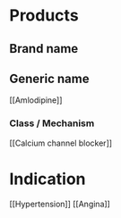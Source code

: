 # Products

## Brand name


## Generic name
[[Amlodipine]]

### Class / Mechanism
[[Calcium channel blocker]]

# Indication
[[Hypertension]]
[[Angina]]


